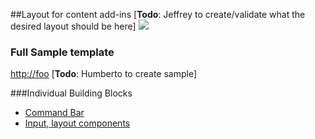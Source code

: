 ##Layout for content add-ins
[**Todo**: Jeffrey to create/validate what the desired layout should be here]
![](http://i.imgur.com/njVaaMi.png)

### Full Sample template
[http://foo](http://foo "Download") [**Todo**: Humberto to create sample]

###Individual Building Blocks

- [Command Bar](http://foo)
- [Input, layout components](http://foo)
 